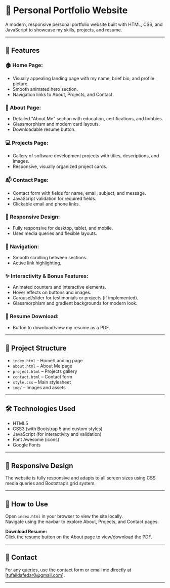 # 💼 Personal Portfolio Website

A modern, responsive personal portfolio website built with HTML, CSS, and JavaScript to showcase my skills, projects, and resume.

---

## 🚀 Features

### 🏠 Home Page:
- Visually appealing landing page with my name, brief bio, and profile picture.
- Smooth animated hero section.
- Navigation links to About, Projects, and Contact.

### 👤 About Page:
- Detailed "About Me" section with education, certifications, and hobbies.
- Glassmorphism and modern card layouts.
- Downloadable resume button.

### 💻 Projects Page:
- Gallery of software development projects with titles, descriptions, and images.
- Responsive, visually organized project cards.

### 📬 Contact Page:
- Contact form with fields for name, email, subject, and message.
- JavaScript validation for required fields.
- Clickable email and phone links.

### 📱 Responsive Design:
- Fully responsive for desktop, tablet, and mobile.
- Uses media queries and flexible layouts.

### 🧭 Navigation:
- Smooth scrolling between sections.
- Active link highlighting.

### ✨ Interactivity & Bonus Features:
- Animated counters and interactive elements.
- Hover effects on buttons and images.
- Carousel/slider for testimonials or projects (if implemented).
- Glassmorphism and gradient backgrounds for modern look.

### 📄 Resume Download:
- Button to download/view my resume as a PDF.

---

## 📂 Project Structure

- `index.html` – Home/Landing page  
- `about.html` – About Me page  
- `project.html` – Projects gallery  
- `contact.html` – Contact form  
- `style.css` – Main stylesheet  
- `img/` – Images and assets

---

## 🛠️ Technologies Used

- HTML5  
- CSS3 (with Bootstrap 5 and custom styles)  
- JavaScript (for interactivity and validation)  
- Font Awesome (icons)  
- Google Fonts

---

## 📱 Responsive Design

The website is fully responsive and adapts to all screen sizes using CSS media queries and Bootstrap’s grid system.

---

## 📝 How to Use

Open `index.html` in your browser to view the site locally.  
Navigate using the navbar to explore About, Projects, and Contact pages.  

**Download Resume:**  
Click the resume button on the About page to view/download the PDF.

---

## 📧 Contact

For any queries, use the contact form or email me directly at [tufaildafedar0@gmail.com].

---